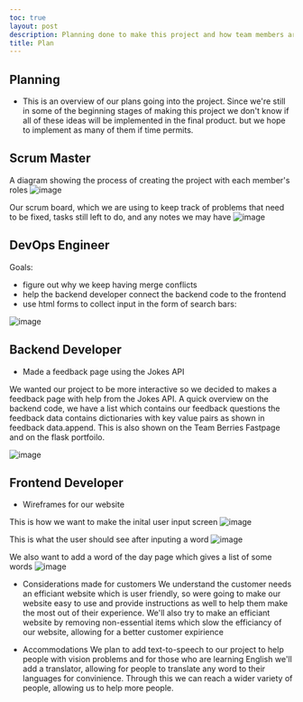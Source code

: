 ```yaml
---
toc: true
layout: post
description: Planning done to make this project and how team members are contributing to project goals
title: Plan
---
```


## Planning

- This is an overview of our plans going into the project. Since we're still in some of the beginning stages of making this project we don't know if all of these ideas will be implemented in the final product. but we hope to implement as many of them if time permits.

## Scrum Master

A diagram showing the process of creating the project with each member's roles
![image](https://user-images.githubusercontent.com/111466888/198406403-ddecaafa-2dfe-4668-b173-610b21e44a89.jpeg)

Our scrum board, which we are using to keep track of problems that need to be fixed, tasks still left to do, and any notes we may have
![image](https://user-images.githubusercontent.com/111466888/198406650-6d59ce86-f16a-491d-b6ac-9869e875e8e6.jpeg)

## DevOps Engineer

Goals:

- figure out why we keep having merge conflicts
- help the backend developer connect the backend code to the frontend  
- use html forms to collect input in the form of search bars:

![image](https://user-images.githubusercontent.com/111466888/198407680-5b3a1191-3a2c-4af8-86df-bfde9868af06.jpeg)

## Backend Developer

- Made a feedback page using the Jokes API

We wanted our project to be more interactive so we decided to makes a feedback page with help from the Jokes API. A quick overview on the backend code, we have a list which contains our feedback questions the feedback data contains dictionaries with key value pairs as shown in feedback data.append. This is also shown on the Team Berries Fastpage and on the flask portfoilo.

![image](https://user-images.githubusercontent.com/82348259/198408521-610acfeb-934b-40bb-8250-7178e05b9ab9.png)

## Frontend Developer

- Wireframes for our website

This is how we want to make the inital user input screen
![image](https://user-images.githubusercontent.com/82348259/197446035-a0cb20cc-e73f-4d40-bfe6-a3799536d0c2.png)

This is what the user should see after inputing a word
![image](https://user-images.githubusercontent.com/82348259/197446183-3bb187c7-a20d-4d3b-a726-9a8e1365c929.png)

We also want to add a word of the day page which gives a list of some words
![image](https://user-images.githubusercontent.com/82348259/197446471-b5ddc5d7-8de5-441a-a665-7406a658272b.png)

- Considerations made for customers
We understand the customer needs an efficiant website which is user friendly, so were going to make our website easy to use and provide instructions as well to help them make the most out of their experience. We'll also try to make an efficiant website by removing non-essential items which slow the efficiancy of our website, allowing for a better customer expirience

- Accommodations
We plan to add text-to-speech to our project to help people with vision problems and for those who are learning English we'll add a translator, allowing for people to translate any word to their languages for convinience. Through this we can reach a wider variety of people, allowing us to help more people.
